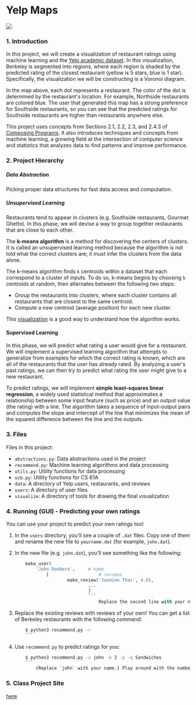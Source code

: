 # Yelp Maps

![](http://61a-su15-website.github.io/proj/maps/visualize/voronoi.png)

### 1. Introduction
In this project, we will create a visualization of restaurant ratings using machine learning and the [Yelp academic dataset]. In this visualization, Berkeley is segmented into regions, where each region is shaded by the predicted rating of the closest restaurant (yellow is 5 stars, blue is 1 star). Specifically, the visualization we will be constructing is a Voronoi diagram.

In the map above, each dot represents a restaurant. The color of the dot is determined by the restaurant's location. For example, Northside restaurants are colored blue. The user that generated this map has a strong preference for Southside restaurants, so you can see that the predicted ratings for Southside restaurants are higher than restaurants anywhere else.

This project uses concepts from Sections 2.1, 2.2, 2.3, and 2.4.3 of [Composing Programs]. It also introduces techniques and concepts from machine learning, a growing field at the intersection of computer science and statistics that analyzes data to find patterns and improve performance.

### 2. Project Hierarchy

##### Data Abstraction
Picking proper data structures for fast data access and computation.


##### Unsupervised Learning
Restaurants tend to appear in clusters (e.g. Southside restaurants, Gourmet Ghetto). In this phase, we will devise a way to group together restaurants that are close to each other.

The __k-means algorithm__ is a method for discovering the centers of clusters. It is called an unsupervised learning method because the algorithm is not told what the correct clusters are; it must infer the clusters from the data alone.

The k-means algorithm finds `k` centroids within a dataset that each correspond to a cluster of inputs. To do so, k-means begins by choosing `k` centroids at random, then alternates between the following two steps:

- Group the restaurants into clusters, where each cluster contains all restaurants that are closest to the same centroid.
- Compute a new centroid (average position) for each new cluster.

This [visualization] is a good way to understand how the algorithm works.



#### Supervised Learning
In this phase, we will predict what rating a user would give for a restaurant. We will implement a supervised learning algorithm that attempts to generalize from examples for which the correct rating is known, which are all of the restaurants that the user has already rated. By analyzing a user's past ratings, we can then try to predict what rating the user might give to a new restaurant.

To predict ratings, we will implement __simple least-squares linear regression__, a widely used statistical method that approximates a relationship between some input feature (such as price) and an output value (the rating) with a line. The algorithm takes a sequence of input-output pairs and computes the slope and intercept of the line that minimizes the mean of the squared difference between the line and the outputs.



### 3. Files

Files in this project:

* `abstractions.py`: Data abstractions used in the project
* `recommend.py`: Machine learning algorithms and data processing
* `utils.py`: Utility functions for data processing
* `ucb.py`: Utility functions for CS 61A
* `data`: A directory of Yelp users, restaurants, and reviews
* `users`: A directory of user files
* `visualize`: A directory of tools for drawing the final visualization


### 4. Running (GUI) - Predicting your own ratings

You can use your project to predict your own ratings too!

1. In the `users` directory, you'll see a couple of `.dat` files. Copy one of them and rename the new file to `yourname.dat` (for example, `john.dat`).

2. In the new file (e.g. `john.dat`), you'll see something like the following:
    ```python
        make_user(
	        'John DoeNero',     # name
		        [                   # reviews
			            make_review('Jasmine Thai', 4.0),
				                ...
						        ]
							    ```
							        Replace the second line with your name (as a string).

3. Replace the existing reviews with reviews of your own! You can get a list of Berkeley restaurants with the following command:
    ```sh
        $ python3 recommend.py -r
	    ```

4. Use `recommend.py` to predict ratings for you:
    ```sh
        $ python3 recommend.py -u john -k 2 -p -q Sandwiches
	    ```
	        (Replace `john` with your name.) Play around with the number of clusters (the `-k` option) and try different queries (with the `-q` option)!

### 5. Class Project Site
[here]

[here]: <http://61a-su15-website.github.io/proj/maps/>
[Yelp academic dataset]: <https://www.yelp.com/dataset_challenge>
[Composing Programs]: <http://composingprograms.com/>
[visualization]: <http://tech.nitoyon.com/en/blog/2013/11/07/k-means/>